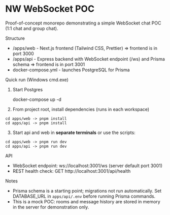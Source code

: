 # NW WebSocket POC

Proof-of-concept monorepo demonstrating a simple WebSocket chat POC (1:1 chat and group chat).

Structure

- /apps/web - Next.js frontend (Tailwind CSS, Prettier) => frontend is in port 3000
- /apps/api - Express backend with WebSocket endpoint (/ws) and Prisma schema => frontend is in port 3001
- docker-compose.yml - launches PostgreSQL for Prisma

Quick run (Windows cmd.exe)

1. Start Postgres

   docker-compose up -d

2. From project root, install dependencies (runs in each workspace)

```
cd apps/web -> pnpm install
cd apps/api -> pnpm install
```

3. Start api and web in **separate terminals** or use the scripts:

```
cd apps/web -> pnpm run dev
cd apps/api -> pnpm run dev
```

API

- WebSocket endpoint: ws://localhost:3001/ws (server default port 3001)
- REST health check: GET http://localhost:3001/api/health

Notes

- Prisma schema is a starting point; migrations not run automatically. Set DATABASE_URL in `apps/api/.env` before running Prisma commands.
- This is a mock POC: rooms and message history are stored in memory in the server for demonstration only.
